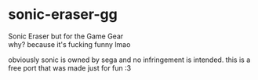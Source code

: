 # sonic-eraser-gg
Sonic Eraser but for the Game Gear\
why? because it's fucking funny lmao

obviously sonic is owned by sega and no infringement is intended. this is a free port that was made just for fun :3
